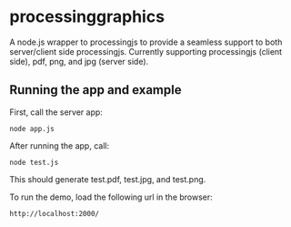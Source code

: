 processinggraphics
==================

A node.js wrapper to processingjs to provide a seamless support to both server/client side processingjs.
Currently supporting processingjs (client side), pdf, png, and jpg (server side).

Running the app and example
---------------------------

First, call the server app:

    node app.js

After running the app, call:

    node test.js

This should generate test.pdf, test.jpg, and test.png.

To run the demo, load the following url in the browser:

    http://localhost:2000/  
